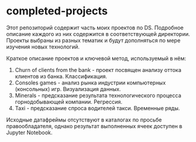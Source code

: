 # completed-projects
Этот репозиторий содержит часть моих проектов по DS. Подробное описание каждого из них содержится в соответствующей директории.
Проекты выбраны из разных тематик и будут дополняться по мере изучения новых технологий.

Краткое описание проектов и ключевой метод, используемый в нём:
1) Churn of clients from the bank - проект посвящен анализу оттока клиентов из банка. Классификация.
2) Сonsoles games - анализ рынка индустрии компьютерных (консольных) игр. Визуализация данных.
3) Мinerals - предсказание результата технологического процесса горнодобывающей компании. Регрессия.
4) Taxi - предсказание спроса водителей такси. Временные ряды.

Исходные датафреймы отсутствуют в каталогах по просьбе правообладателя, однако результат выполненных ячеек доступен в Jupyter Notebook.
